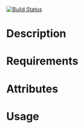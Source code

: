 [![Build Status](https://secure.travis-ci.org/cdracars/chef-site-backup.png?branch=master)](http://travis-ci.org/cdracars/chef-site-backup)

Description
===========

Requirements
============

Attributes
==========

Usage
=====
